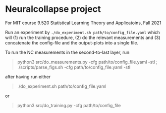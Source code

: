 # Neuralcollapse project
For MIT course 9.520 Statistical Learning Theory and Applicatoins, Fall 2021

Run an experiment by
`./do_experiment.sh path/to/config_file.yaml`
which will (1) run the training procedure, (2) do the relevant measurements and (3) concatenate the config-file and the output-plots into a single file.

To run the NC measurements in the second-to-last layer, run

> python3 src/do_measurements.py -cfg path/to/config_file.yaml -stl ; ./scripts/parse_figs.sh -cfg path/to/config_file.yaml -stl

after having run either 
> ./do_experiment.sh path/to/config_file.yaml

 or 

> python3 src/do_training.py -cfg path/to/config_file

